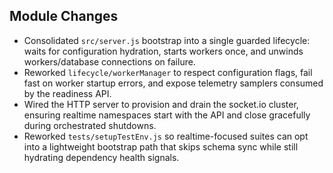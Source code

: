 ## Module Changes

- Consolidated `src/server.js` bootstrap into a single guarded lifecycle: waits for configuration hydration, starts workers once, and unwinds workers/database connections on failure.
- Reworked `lifecycle/workerManager` to respect configuration flags, fail fast on worker startup errors, and expose telemetry samplers consumed by the readiness API.
- Wired the HTTP server to provision and drain the socket.io cluster, ensuring realtime namespaces start with the API and close gracefully during orchestrated shutdowns.
- Reworked `tests/setupTestEnv.js` so realtime-focused suites can opt into a lightweight bootstrap path that skips schema sync while still hydrating dependency health signals.
